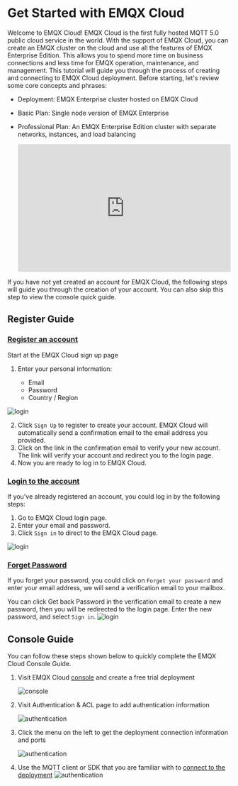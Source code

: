 # Get Started with EMQX Cloud

Welcome to EMQX Cloud! EMQX Cloud is the first fully hosted MQTT 5.0 public cloud service in the world. With the support of EMQX Cloud,
you can create an EMQX cluster on the cloud and use all the features of EMQX Enterprise Edition. This allows you to spend more time on business
connections and less time for EMQX operation, maintenance, and management. This tutorial will guide you through the process of creating and connecting
to EMQX Cloud deployment. Before starting, let's review some core concepts and phrases:

* Deployment: EMQX Enterprise cluster hosted on EMQX Cloud
* Basic Plan: Single node version of EMQX Enterprise
* Professional Plan: An EMQX Enterprise Edition cluster with separate networks, instances, and load balancing
  
  <div style="position: relative; padding: 30% 45%;">
  <iframe style="position: absolute; width: 100%; height: 100%; left: 0; top: 0;" src="https://www.youtube.com/embed/nOmIomoFn28" title="YouTube video player" frameborder="0" allow="accelerometer; autoplay; encrypted-media; gyroscope; picture-in-picture" allowfullscreen></iframe>
  </div>


If you have not yet created an account for EMQX Cloud, the following steps will guide you through the creation of your account. You can also skip this step to view the console quick guide.

## Register Guide

### [Register an account](https://www.emqx.com/en/signup?continue=https://www.emqx.com/en/cloud)

Start at the EMQX Cloud sign up page

1. Enter your personal information:
   
   * Email
   * Password
   * Country / Region

![login](./_assets/sign_up.png)

2. Click `Sign Up` to register to create your account.
   EMQX Cloud will automatically send a confirmation email to the email address you provided.
3. Click on the link in the confirmation email to verify your new account. The link will verify your account
   and redirect you to the login page.
4. Now you are ready to log in to EMQX Cloud.

### [Login to the account](https://www.emqx.com/en/signin?continue=https://www.emqx.com/en/cloud)

If you've already registered an account, you could log in by the following steps:

1. Go to EMQX Cloud login page.
2. Enter your email and password.
3. Click `Sign in` to direct to the EMQX Cloud page.

![login](./_assets/log_in.png)



### [Forget Password](https://www.emqx.com/en/forgot-password?continue=https://www.emqx.com/en/cloud)

If you forget your password, you could click on `Forget your password` and enter your email address, we will send a verification email to your mailbox.

You can click Get back Password in the verification email to create a new password, 
then you will be redirected to the login page. Enter the new password, and select `Sign in`.
![login](./_assets/forget_password.png)


## Console Guide

You can follow these steps shown below to quickly complete the EMQX Cloud Console Guide.


1. Visit EMQX Cloud [console](https://cloud-intl.emqx.com/console/) and create a free trial deployment
   
   ![console](./_assets/free_trial.png)


2. Visit Authentication & ACL page to add authentication information

   ![authentication](./_assets/auth.png)


3. Click the menu on the left to get the deployment connection information and ports

   ![authentication](./_assets/detail.png)
    

4. Use the MQTT client or SDK that you are familiar with to [connect to the deployment](../connect_to_deployments/overview.md) 
   ![authentication](./_assets/mqttx_connect.png)
   

